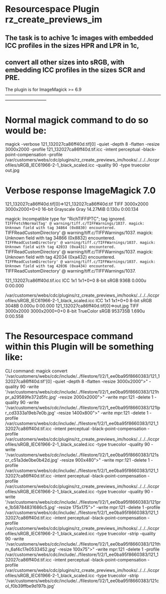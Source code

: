 # Resourcespace Plugin rz_create_previews_im

## The task is to achive 1c images with embedded ICC profiles in the sizes HPR and LPR in 1c,
## convert all other sizes into sRGB, with embedding ICC profiles in the sizes SCR and PRE.

The plugin is for ImageMagick >= 6.9
–––––––––––––––––––––––––––––––––––––––––––––––––––––––––––––––––––––––––––––––––––––––––––

Normal magick command to do so would be:
========================================
magick -verbose 121_132027ca86ff40d.tif[0] -quiet -depth 8 -flatten  -resize 3000x2000 -profile 121_132027ca86ff40d.tif.icc -intent perceptual -black-point-compensation 
-profile /var/customers/webs/cdc/plugins/rz_create_previews_im/hooks/../../../iccprofiles/sRGB_IEC61966-2-1_black_scaled.icc -quality 90 -type truecolor  out.jpg

Verbose response ImageMagick 7.0
================================
121_132027ca86ff40d.tif[0]=>121_132027ca86ff40d.tif TIFF 3000x2000 3000x2000+0+0 16-bit Grayscale Gray 14.27MiB 0.130u 0:00.134

magick: Incompatible type for "RichTIFFIPTC"; tag ignored. `TIFFFetchNormalTag' @ warning/tiff.c/TIFFWarnings/1037.
magick: Unknown field with tag 34864 (0x8830) encountered. `TIFFReadCustomDirectory' @ warning/tiff.c/TIFFWarnings/1037.
magick: Unknown field with tag 34866 (0x8832) encountered. `TIFFReadCustomDirectory' @ warning/tiff.c/TIFFWarnings/1037.
magick: Unknown field with tag 42033 (0xa431) encountered. `TIFFReadCustomDirectory' @ warning/tiff.c/TIFFWarnings/1037.
magick: Unknown field with tag 42034 (0xa432) encountered. `TIFFReadCustomDirectory' @ warning/tiff.c/TIFFWarnings/1037.
magick: Unknown field with tag 42036 (0xa434) encountered. `TIFFReadCustomDirectory' @ warning/tiff.c/TIFFWarnings/1037.

121_132027ca86ff40d.tif.icc ICC 1x1 1x1+0+0 8-bit sRGB 936B 0.000u 0:00.000

/var/customers/webs/cdc/plugins/rz_create_previews_im/hooks/../../../iccprofiles/sRGB_IEC61966-2-1_black_scaled.icc ICC 1x1 1x1+0+0 8-bit sRGB 3048B 0.000u 0:00.000
121_132027ca86ff40d.tif[0]=>out.jpg TIFF 3000x2000 3000x2000+0+0 8-bit TrueColor sRGB 953735B 1.690u 0:00.558



The Resourcespace command within this Plugin will be something like:
====================================================================
CLI command:  magick convert '/var/customers/webs/cdc/include/../filestore/1/2/1_ee0ba95f8660383/121_132027ca86ff40d.tif'[0] -quiet -depth 8 -flatten  -resize 3000x2000">" -quality 90 -write '/var/customers/webs/cdc/include/../filestore/1/2/1_ee0ba95f8660383/121hpr_a29589fe372d5fc.jpg' -resize 2000x2000">" -write mpr:121 -delete 1 -quality 90 -write '/var/customers/webs/cdc/include/../filestore/1/2/1_ee0ba95f8660383/121lpr_cd3333a19eb7e0b.jpg' -resize 1400x800">" -write mpr:121 -delete 1 -profile /var/customers/webs/cdc/include/../filestore/1/2/1_ee0ba95f8660383/121_132027ca86ff40d.tif.icc -intent perceptual -black-point-compensation -profile /var/customers/webs/cdc/plugins/rz_create_previews_im/hooks/../../../iccprofiles/sRGB_IEC61966-2-1_black_scaled.icc -type truecolor -quality 90 -write '/var/customers/webs/cdc/include/../filestore/1/2/1_ee0ba95f8660383/121scr_c51a3de0be0b42d.jpg' -resize 900x480">" -write mpr:121 -delete 1 -profile /var/customers/webs/cdc/include/../filestore/1/2/1_ee0ba95f8660383/121_132027ca86ff40d.tif.icc -intent perceptual -black-point-compensation -profile /var/customers/webs/cdc/plugins/rz_create_previews_im/hooks/../../../iccprofiles/sRGB_IEC61966-2-1_black_scaled.icc -type truecolor -quality 90 -write '/var/customers/webs/cdc/include/../filestore/1/2/1_ee0ba95f8660383/121pre_1b58784831686c5.jpg' -resize 175x175">" -write mpr:121 -delete 1 -profile /var/customers/webs/cdc/include/../filestore/1/2/1_ee0ba95f8660383/121_132027ca86ff40d.tif.icc -intent perceptual -black-point-compensation -profile /var/customers/webs/cdc/plugins/rz_create_previews_im/hooks/../../../iccprofiles/sRGB_IEC61966-2-1_black_scaled.icc -type truecolor -strip  -quality 90 -write '/var/customers/webs/cdc/include/../filestore/1/2/1_ee0ba95f8660383/121thm_6af4c17e0533452.jpg' -resize 100x75">" -write mpr:121 -delete 1 -profile /var/customers/webs/cdc/include/../filestore/1/2/1_ee0ba95f8660383/121_132027ca86ff40d.tif.icc -intent perceptual -black-point-compensation -profile /var/customers/webs/cdc/plugins/rz_create_previews_im/hooks/../../../iccprofiles/sRGB_IEC61966-2-1_black_scaled.icc -type truecolor -strip  '/var/customers/webs/cdc/include/../filestore/1/2/1_ee0ba95f8660383/121col_f0b39ffbe9d197b.jpg'
